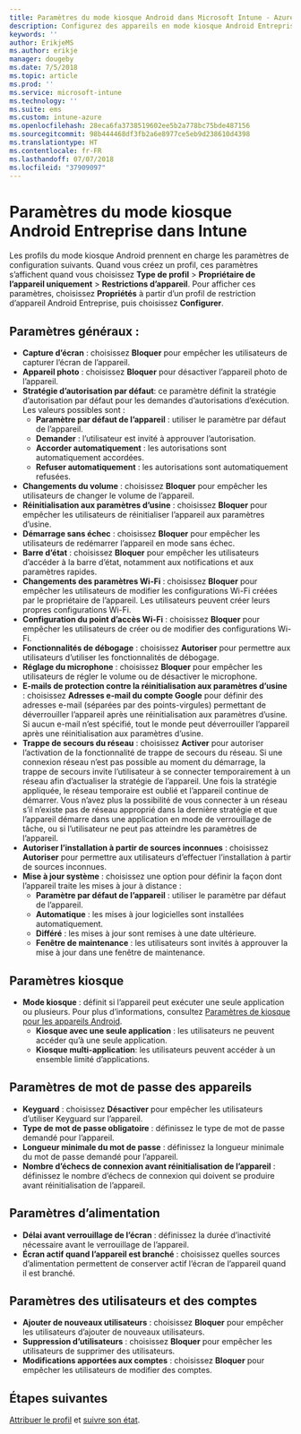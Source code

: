 ```yaml
---
title: Paramètres du mode kiosque Android dans Microsoft Intune - Azure | Microsoft Docs
description: Configurez des appareils en mode kiosque Android Entreprise.
keywords: ''
author: ErikjeMS
ms.author: erikje
manager: dougeby
ms.date: 7/5/2018
ms.topic: article
ms.prod: ''
ms.service: microsoft-intune
ms.technology: ''
ms.suite: ems
ms.custom: intune-azure
ms.openlocfilehash: 28eca6fa3738519602ee5b2a778bc75bde487156
ms.sourcegitcommit: 98b444468df3fb2a6e8977ce5eb9d238610d4398
ms.translationtype: HT
ms.contentlocale: fr-FR
ms.lasthandoff: 07/07/2018
ms.locfileid: "37909097"
---
```

# <a name="android-enterprise-kiosk-settings-in-intune"></a>Paramètres du mode kiosque Android Entreprise dans Intune

Les profils du mode kiosque Android prennent en charge les paramètres de configuration suivants. Quand vous créez un profil, ces paramètres s’affichent quand vous choisissez **Type de profil** > **Propriétaire de l’appareil uniquement** > **Restrictions d’appareil**. Pour afficher ces paramètres, choisissez **Propriétés** à partir d’un profil de restriction d’appareil Android Entreprise, puis choisissez **Configurer**.

## <a name="general-settings"></a>Paramètres généraux :

- **Capture d’écran** : choisissez **Bloquer** pour empêcher les utilisateurs de capturer l’écran de l’appareil.
- **Appareil photo** : choisissez **Bloquer** pour désactiver l’appareil photo de l’appareil.
- **Stratégie d’autorisation par défaut**: ce paramètre définit la stratégie d’autorisation par défaut pour les demandes d’autorisations d’exécution. Les valeurs possibles sont :
    - **Paramètre par défaut de l’appareil** : utiliser le paramètre par défaut de l’appareil.
    - **Demander** : l’utilisateur est invité à approuver l’autorisation.
    - **Accorder automatiquement** : les autorisations sont automatiquement accordées.
    - **Refuser automatiquement** : les autorisations sont automatiquement refusées.
- **Changements du volume** : choisissez **Bloquer** pour empêcher les utilisateurs de changer le volume de l’appareil.
- **Réinitialisation aux paramètres d’usine** : choisissez **Bloquer** pour empêcher les utilisateurs de réinitialiser l’appareil aux paramètres d’usine.
- **Démarrage sans échec** : choisissez **Bloquer** pour empêcher les utilisateurs de redémarrer l’appareil en mode sans échec.
- **Barre d’état** : choisissez **Bloquer** pour empêcher les utilisateurs d’accéder à la barre d’état, notamment aux notifications et aux paramètres rapides.
- **Changements des paramètres Wi-Fi** : choisissez **Bloquer** pour empêcher les utilisateurs de modifier les configurations Wi-Fi créées par le propriétaire de l’appareil. Les utilisateurs peuvent créer leurs propres configurations Wi-Fi.
- **Configuration du point d’accès Wi-Fi** : choisissez **Bloquer** pour empêcher les utilisateurs de créer ou de modifier des configurations Wi-Fi.
- **Fonctionnalités de débogage** : choisissez **Autoriser** pour permettre aux utilisateurs d’utiliser les fonctionnalités de débogage.
- **Réglage du microphone** : choisissez **Bloquer** pour empêcher les utilisateurs de régler le volume ou de désactiver le microphone.
- **E-mails de protection contre la réinitialisation aux paramètres d’usine** : choisissez **Adresses e-mail du compte Google** pour définir des adresses e-mail (séparées par des points-virgules) permettant de déverrouiller l’appareil après une réinitialisation aux paramètres d’usine. Si aucun e-mail n’est spécifié, tout le monde peut déverrouiller l’appareil après une réinitialisation aux paramètres d’usine.
- **Trappe de secours du réseau** : choisissez **Activer** pour autoriser l’activation de la fonctionnalité de trappe de secours du réseau. Si une connexion réseau n’est pas possible au moment du démarrage, la trappe de secours invite l’utilisateur à se connecter temporairement à un réseau afin d’actualiser la stratégie de l’appareil. Une fois la stratégie appliquée, le réseau temporaire est oublié et l’appareil continue de démarrer. Vous n’avez plus la possibilité de vous connecter à un réseau s’il n’existe pas de réseau approprié dans la dernière stratégie et que l’appareil démarre dans une application en mode de verrouillage de tâche, ou si l’utilisateur ne peut pas atteindre les paramètres de l’appareil.
- **Autoriser l’installation à partir de sources inconnues** : choisissez **Autoriser** pour permettre aux utilisateurs d’effectuer l’installation à partir de sources inconnues.
- **Mise à jour système** : choisissez une option pour définir la façon dont l’appareil traite les mises à jour à distance :
    - **Paramètre par défaut de l’appareil** : utiliser le paramètre par défaut de l’appareil.
    - **Automatique** : les mises à jour logicielles sont installées automatiquement.
    - **Différé** : les mises à jour sont remises à une date ultérieure.
    - **Fenêtre de maintenance** : les utilisateurs sont invités à approuver la mise à jour dans une fenêtre de maintenance.

## <a name="kiosk-settings"></a>Paramètres kiosque

- **Mode kiosque** : définit si l’appareil peut exécuter une seule application ou plusieurs. Pour plus d’informations, consultez [Paramètres de kiosque pour les appareils Android](android-kiosk-settings.md).
    - **Kiosque avec une seule application** : les utilisateurs ne peuvent accéder qu’à une seule application.
    - **Kiosque multi-application**: les utilisateurs peuvent accéder à un ensemble limité d’applications.

## <a name="device-password-settings"></a>Paramètres de mot de passe des appareils

- **Keyguard** : choisissez **Désactiver** pour empêcher les utilisateurs d’utiliser Keyguard sur l’appareil.
- **Type de mot de passe obligatoire** : définissez le type de mot de passe demandé pour l’appareil.
- **Longueur minimale du mot de passe** : définissez la longueur minimale du mot de passe demandé pour l’appareil.
- **Nombre d’échecs de connexion avant réinitialisation de l’appareil** : définissez le nombre d’échecs de connexion qui doivent se produire avant réinitialisation de l’appareil.

## <a name="power-settings"></a>Paramètres d’alimentation

- **Délai avant verrouillage de l’écran** : définissez la durée d’inactivité nécessaire avant le verrouillage de l’appareil.
- **Écran actif quand l’appareil est branché** : choisissez quelles sources d’alimentation permettent de conserver actif l’écran de l’appareil quand il est branché.

## <a name="users-and-accounts-settings"></a>Paramètres des utilisateurs et des comptes

- **Ajouter de nouveaux utilisateurs** : choisissez **Bloquer** pour empêcher les utilisateurs d’ajouter de nouveaux utilisateurs.
- **Suppression d’utilisateurs** : choisissez **Bloquer** pour empêcher les utilisateurs de supprimer des utilisateurs.
- **Modifications apportées aux comptes** : choisissez **Bloquer** pour empêcher les utilisateurs de modifier des comptes.

## <a name="next-steps"></a>Étapes suivantes
[Attribuer le profil](device-profile-assign.md) et [suivre son état](device-profile-monitor.md).



